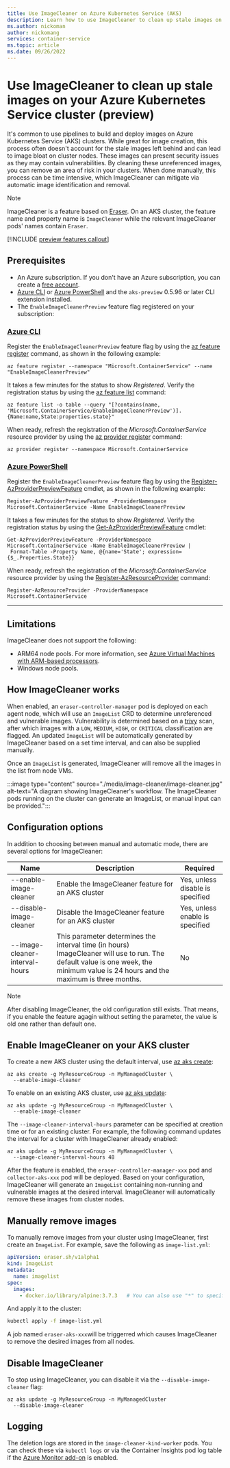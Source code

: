 ```yaml
---
title: Use ImageCleaner on Azure Kubernetes Service (AKS)
description: Learn how to use ImageCleaner to clean up stale images on Azure Kubernetes Service (AKS)
ms.author: nickoman
author: nickomang
services: container-service
ms.topic: article
ms.date: 09/26/2022
---
```


# Use ImageCleaner to clean up stale images on your Azure Kubernetes Service cluster (preview)

It's common to use pipelines to build and deploy images on Azure Kubernetes Service (AKS) clusters. While great for image creation, this process often doesn't account for the stale images left behind and can lead to image bloat on cluster nodes. These images can present security issues as they may contain vulnerabilities. By cleaning these unreferenced images, you can remove an area of risk in your clusters. When done manually, this process can be time intensive, which ImageCleaner can mitigate via automatic image identification and removal. 

> [!NOTE]
> ImageCleaner is a feature based on [Eraser](https://github.com/Azure/eraser). 
> On an AKS cluster, the feature name and property name is `ImageCleaner` while the relevant ImageCleaner pods' names contain `Eraser`.

[!INCLUDE [preview features callout](./includes/preview/preview-callout.md)]

## Prerequisites

* An Azure subscription. If you don't have an Azure subscription, you can create a [free account](https://azure.microsoft.com/free).
* [Azure CLI][azure-cli-install] or [Azure PowerShell][azure-powershell-install] and the `aks-preview` 0.5.96 or later CLI extension installed.
* The `EnableImageCleanerPreview` feature flag registered on your subscription:

### [Azure CLI](#tab/azure-cli)

Register the `EnableImageCleanerPreview` feature flag by using the [az feature register][az-feature-register] command, as shown in the following example:

```azurecli-interactive
az feature register --namespace "Microsoft.ContainerService" --name "EnableImageCleanerPreview"
```

It takes a few minutes for the status to show *Registered*. Verify the registration status by using the [az feature list][az-feature-list] command:

```azurecli-interactive
az feature list -o table --query "[?contains(name, 'Microsoft.ContainerService/EnableImageCleanerPreview')].{Name:name,State:properties.state}"
```

When ready, refresh the registration of the *Microsoft.ContainerService* resource provider by using the [az provider register][az-provider-register] command:

```azurecli-interactive
az provider register --namespace Microsoft.ContainerService
```

### [Azure PowerShell](#tab/azure-powershell)

Register the `EnableImageCleanerPreview` feature flag by using the [Register-AzProviderPreviewFeature][register-azproviderpreviewfeature] cmdlet, as shown in the following example:

```azurepowershell-interactive
Register-AzProviderPreviewFeature -ProviderNamespace Microsoft.ContainerService -Name EnableImageCleanerPreview
```

It takes a few minutes for the status to show *Registered*. Verify the registration status by using the [Get-AzProviderPreviewFeature][get-azproviderpreviewfeature] cmdlet:

```azurepowershell-interactive
Get-AzProviderPreviewFeature -ProviderNamespace Microsoft.ContainerService -Name EnableImageCleanerPreview |
 Format-Table -Property Name, @{name='State'; expression={$_.Properties.State}}
```

When ready, refresh the registration of the *Microsoft.ContainerService* resource provider by using the [Register-AzResourceProvider][register-azresourceprovider] command:

```azurepowershell-interactive
Register-AzResourceProvider -ProviderNamespace Microsoft.ContainerService
```

---

## Limitations

ImageCleaner does not support the following:

* ARM64 node pools. For more information, see [Azure Virtual Machines with ARM-based processors][arm-vms].
* Windows node pools.

## How ImageCleaner works

When enabled, an `eraser-controller-manager` pod is deployed on each agent node, which will use an `ImageList` CRD to determine unreferenced and vulnerable images. Vulnerability is determined based on a [trivy][trivy] scan, after which images with a `LOW`, `MEDIUM`, `HIGH`, or `CRITICAL` classification are flagged. An updated `ImageList` will be automatically generated by ImageCleaner based on a set time interval, and can also be supplied manually.

Once an `ImageList` is generated, ImageCleaner will remove all the images in the list from node VMs.


:::image type="content" source="./media/image-cleaner/image-cleaner.jpg" alt-text="A diagram showing ImageCleaner's workflow. The ImageCleaner pods running on the cluster can generate an ImageList, or manual input can be provided.":::

## Configuration options

In addition to choosing between manual and automatic mode, there are several options for ImageCleaner:

|Name|Description|Required|
|----|-----------|--------|
|--enable-image-cleaner|Enable the ImageCleaner feature for an AKS cluster|Yes, unless disable is specified|
|--disable-image-cleaner|Disable the ImageCleaner feature for an AKS cluster|Yes, unless enable is specified|
|--image-cleaner-interval-hours|This parameter determines the interval time (in hours) ImageCleaner will use to run. The default value is one week, the minimum value is 24 hours and the maximum is three months.|No|

> [!NOTE]
> After disabling ImageCleaner, the old configuration still exists. That means, if you enable the feature agagin without setting the parameter, the value is old one rather than default one. 

## Enable ImageCleaner on your AKS cluster

To create a new AKS cluster using the default interval, use [az aks create][az-aks-create]:

```azurecli-interactive
az aks create -g MyResourceGroup -n MyManagedCluster \ 
  --enable-image-cleaner 
```

To enable on an existing AKS cluster, use [az aks update][az-aks-update]:

```azurecli-interactive
az aks update -g MyResourceGroup -n MyManagedCluster \ 
  --enable-image-cleaner 
```

The `--image-cleaner-interval-hours` parameter can be specified at creation time or for an existing cluster. For example, the following command updates the interval for a cluster with ImageCleaner already enabled:

```azurecli-interactive
az aks update -g MyResourceGroup -n MyManagedCluster \
  --image-cleaner-interval-hours 48
```

After the feature is enabled, the `eraser-controller-manager-xxx` pod and `collector-aks-xxx` pod will be deployed.
Based on your configuration, ImageCleaner will generate an `ImageList` containing non-running and vulnerable images at the desired interval. ImageCleaner will automatically remove these images from cluster nodes.

## Manually remove images

To manually remove images from your cluster using ImageCleaner, first create an `ImageList`. For example, save the following as `image-list.yml`:

```yml
apiVersion: eraser.sh/v1alpha1
kind: ImageList
metadata:
  name: imagelist
spec:
  images:
    - docker.io/library/alpine:3.7.3   # You can also use "*" to specify all non-running images
```

And apply it to the cluster:

```bash
kubectl apply -f image-list.yml
```

A job named `eraser-aks-xxx`will be triggerred which causes ImageCleaner to remove the desired images from all nodes.

## Disable ImageCleaner

To stop using ImageCleaner, you can disable it via the `--disable-image-cleaner` flag:

```azurecli-interactive
az aks update -g MyResourceGroup -n MyManagedCluster
  --disable-image-cleaner
```

## Logging

The deletion logs are stored in the `image-cleaner-kind-worker` pods. You can check these via `kubectl logs` or via the Container Insights pod log table if the [Azure Monitor add-on](./monitor-aks.md) is enabled.

<!-- LINKS -->

[azure-cli-install]: /cli/azure/install-azure-cli
[azure-powershell-install]: /powershell/azure/install-az-ps

[az-aks-create]: /cli/azure/aks#az_aks_create
[az-aks-update]: /cli/azure/aks#az_aks_update
[az-feature-register]: /cli/azure/feature#az_feature_register
[register-azproviderpreviewfeature]: /powershell/module/az.resources/register-azproviderpreviewfeature
[az-feature-list]: /cli/azure/feature#az_feature_list
[get-azproviderpreviewfeature]: /powershell/module/az.resources/get-azproviderpreviewfeature
[az-provider-register]: /cli/azure/provider#az_provider_register
[register-azresourceprovider]: /powershell/module/az.resources/register-azresourceprovider

[arm-vms]: https://azure.microsoft.com/blog/azure-virtual-machines-with-ampere-altra-arm-based-processors-generally-available/
[trivy]: https://github.com/aquasecurity/trivy
